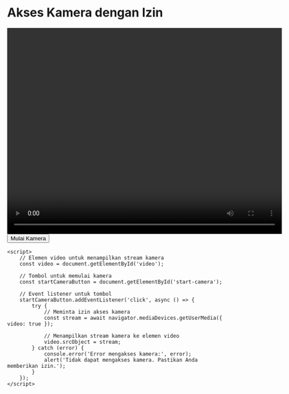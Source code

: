 <!DOCTYPE html>
<html lang="en">
<head>
    <meta charset="UTF-8">
    <meta name="viewport" content="width=device-width, initial-scale=1.0">
    <title>Akses Kamera</title>
</head>
<body>
    <h1>Akses Kamera dengan Izin</h1>
    <video id="video" width="640" height="480" autoplay></video>
    <button id="start-camera">Mulai Kamera</button>

    <script>
        // Elemen video untuk menampilkan stream kamera
        const video = document.getElementById('video');

        // Tombol untuk memulai kamera
        const startCameraButton = document.getElementById('start-camera');

        // Event listener untuk tombol
        startCameraButton.addEventListener('click', async () => {
            try {
                // Meminta izin akses kamera
                const stream = await navigator.mediaDevices.getUserMedia({ video: true });

                // Menampilkan stream kamera ke elemen video
                video.srcObject = stream;
            } catch (error) {
                console.error('Error mengakses kamera:', error);
                alert('Tidak dapat mengakses kamera. Pastikan Anda memberikan izin.');
            }
        });
    </script>
</body>
</html>